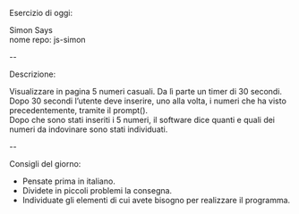 Esercizio di oggi:

Simon Says<br>
nome repo: js-simon

--

Descrizione:

Visualizzare in pagina 5 numeri casuali. Da lì parte un timer di 30 secondi.<br>
Dopo 30 secondi l’utente deve inserire, uno alla volta, i numeri che ha visto precedentemente, tramite il prompt().<br>
Dopo che sono stati inseriti i 5 numeri, il software dice quanti e quali dei numeri da indovinare sono stati individuati.

--

Consigli del giorno:
* Pensate prima in italiano.
* Dividete in piccoli problemi la consegna.
* Individuate gli elementi di cui avete bisogno per realizzare il programma.
